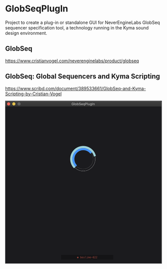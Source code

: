 # GlobSeqPlugIn
Project to create a plug-in or standalone GUI for NeverEngineLabs GlobSeq sequencer specification tool, a technology running in the Kyma sound design environment.

## GlobSeq 
https://www.cristianvogel.com/neverenginelabs/product/globseq

## GlobSeq: Global Sequencers and Kyma Scripting
https://www.scribd.com/document/389533661/GlobSeq-and-Kyma-Scripting-by-Cristian-Vogel

![Screenshot WIP](https://github.com/cristianvogel/globseqapp/blob/master/projects/graphics/Screenshot%202020-07-03%20at%2017.34.11.png)
